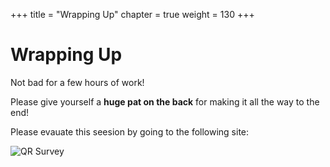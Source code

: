 +++
title = "Wrapping Up"
chapter = true
weight = 130
+++

# Wrapping Up

Not bad for a few hours of work! 

Please give yourself a **huge pat on the back** for making it all the way to the end!

Please evauate this seesion by going to the following site:

![QR Survey](/images/qr.png)
